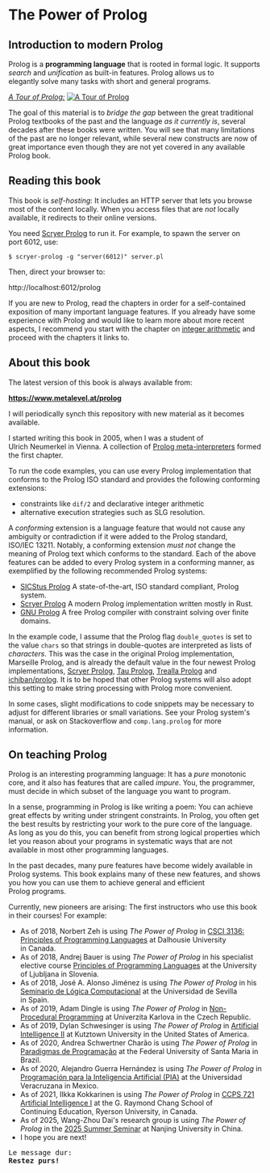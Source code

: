 # The Power of Prolog

## Introduction to modern Prolog

Prolog is a **programming language** that is rooted in
formal&nbsp;logic. It supports *search* and *unification*
as built-in features. Prolog allows us to elegantly&nbsp;solve
many&nbsp;tasks with short and general programs.

[*A Tour of Prolog:*](https://www.metalevel.at/prolog/videos/tour) [![A Tour of Prolog](prolog/videos/t_tour.png)](https://www.metalevel.at/prolog/videos/tour)

The goal of this material is to *bridge the&nbsp;gap* between the
great traditional Prolog textbooks of the&nbsp;past and the language
*as it currently is*, several decades after these books
were&nbsp;written. You will see that many limitations of the past are
no longer relevant, while several new constructs are now of great
importance even though they are not yet covered in any available
Prolog&nbsp;book.

## Reading this book

This book is *self-hosting*: It includes an HTTP&nbsp;server that lets
you browse most of the content locally. When you access files that are
*not* locally available, it redirects to their online&nbsp;versions.

You need [Scryer&nbsp;Prolog](https://github.com/mthom/scryer-prolog)
to run it. For example, to spawn the server on port&nbsp;6012, use:

    $ scryer-prolog -g "server(6012)" server.pl

Then, direct your browser to:

   http://localhost:6012/prolog

If you are new to Prolog, read the chapters in&nbsp;order for a
self-contained exposition of many important language features. If you
already have some experience with Prolog and would like to learn more
about more recent aspects, I recommend you start with the chapter on
[integer&nbsp;arithmetic](https://www.metalevel.at/prolog/clpz) and
proceed with the chapters it links&nbsp;to.

## About this book

The latest version of this book is always available from:

**https://www.metalevel.at/prolog**

I will periodically synch this repository with new material as it
becomes available.

I started writing this book in 2005, when I was a student of
Ulrich&nbsp;Neumerkel in Vienna. A collection of
[Prolog&nbsp;meta-interpreters](https://www.metalevel.at/acomip/)
formed the first chapter.

To run the code examples, you can use every Prolog implementation that
conforms to the Prolog ISO&nbsp;standard and provides the following
conforming extensions:

- constraints like `dif/2` and declarative integer arithmetic
- alternative execution strategies such as SLG&nbsp;resolution.

A *conforming* extension is a language feature that would not cause
any ambiguity or contradiction if it were added to the Prolog
standard, ISO/IEC&nbsp;13211. Notably, a conforming extension
*must&nbsp;not* change the meaning of Prolog text which conforms to
the standard. Each of the above features can be added to every
Prolog&nbsp;system in a conforming manner, as exemplified by the
following recommended Prolog&nbsp;systems:

- [SICStus Prolog](https://sicstus.sics.se/)
  A state-of-the-art, ISO standard compliant, Prolog system.
- [Scryer Prolog](https://www.scryer.pl)
  A modern Prolog implementation written mostly in Rust.
- [GNU Prolog](http://www.gprolog.org/)
  A free Prolog compiler with constraint solving over finite domains.

In the example code, I assume that the Prolog flag `double_quotes` is
set to the value&nbsp;`chars` so that strings in double-quotes are
interpreted as lists of *characters*. This was the case in the
original Prolog implementation, Marseille Prolog, and is already the
default value in the four newest Prolog implementations,
[Scryer&nbsp;Prolog](https://github.com/mthom/scryer-prolog),
[Tau&nbsp;Prolog](https://github.com/tau-prolog/tau-prolog),
[Trealla&nbsp;Prolog](https://github.com/trealla-prolog/trealla) and
[ichiban/prolog](https://github.com/ichiban/prolog). It is to be hoped
that other Prolog&nbsp;systems will also adopt this setting to make
string&nbsp;processing with Prolog more convenient.

In some cases, slight modifications to code snippets may be necessary
to adjust for different libraries or small variations. See your Prolog
system's manual, or ask on&nbsp;Stackoverflow and `comp.lang.prolog`
for more information.

## On teaching Prolog

Prolog is an interesting programming language: It has a *pure*
monotonic core, and it also has features that are
called&nbsp;*impure*. You, the programmer, must decide in which subset
of the language you want to program.

In a sense, programming in Prolog is like writing a&nbsp;poem: You can
achieve great effects by writing under stringent constraints.
In&nbsp;Prolog, you often get the best results by restricting
your&nbsp;work to the pure&nbsp;core of the&nbsp;language. As long as
you do this, you can benefit from strong logical properties which let
you reason about your programs in systematic ways that are not
available in most other programming&nbsp;languages.

In the past decades, many pure features have become widely available
in Prolog&nbsp;systems. This book explains many of these new features,
and shows you how you can use them to achieve general and efficient
Prolog&nbsp;programs.

Currently, new pioneers are arising: The first instructors who use
this&nbsp;book in their&nbsp;courses! For example:

- As of 2018, Norbert Zeh is using *The Power of Prolog* in
  [CSCI&nbsp;3136: Principles of Programming
  Languages](https://web.cs.dal.ca/~nzeh/Teaching/3136/index.html) at
  Dalhousie&nbsp;University in&nbsp;Canada.
- As of 2018, Andrej Bauer is using *The Power of Prolog* in his
  specialist elective course [Principles of Programming
  Languages](https://ucilnica.fri.uni-lj.si/course/view.php?id=67) at
  the University of Ljubljana in&nbsp;Slovenia.
- As of 2018, José A. Alonso Jiménez is using *The Power of Prolog* in
  his [Seminario de Lógica
  Computacional](https://www.glc.us.es/~jalonso/SLC2018/index.php/Documentaci%C3%B3n)
  at the Universidad de Sevilla in&nbsp;Spain.
- As of 2019, Adam Dingle is using *The Power of Prolog* in
  [Non-Procedural
  Programming](https://ksvi.mff.cuni.cz/~dingle/2019/npp/npp.html) at
  Univerzita&nbsp;Karlova in the Czech&nbsp;Republic.
- As of 2019, Dylan Schwesinger is using *The Power of Prolog* in
  [Artificial
  Intelligence&nbsp;II](http://csitrd.kutztown.edu/~schwesin/spring19/csc548/index.html)
  at Kutztown&nbsp;University in the United States of America.
- As of 2020, Andrea Schwertner Charão is using *The Power of Prolog* in
  [Paradigmas de Programação](https://github.com/AndreaInfUFSM/elc117-2020a/)
  at the Federal University of Santa Maria in Brazil.
- As of 2020, Alejandro Guerra Hernández is using *The Power of
  Prolog* in [Programación para la Inteligencia
  Artificial&nbsp;(PIA)](https://www.uv.mx/personal/aguerra/pia/) at
  the Universidad Veracruzana in Mexico.
- As of 2021, Ilkka Kokkarinen is using *The Power of Prolog* in
  [CCPS&nbsp;721 Artificial
  Intelligence&nbsp;I](https://github.com/ikokkari/AI) at the G.
  Raymond&nbsp;Chang School of Continuing&nbsp;Education,
  Ryerson&nbsp;University, in Canada.
- As of 2025, Wang-Zhou Dai's research group is using
  *The Power of Prolog* in the [2025&nbsp;Summer&nbsp;Seminar](https://xinshuangz.github.io/2025_logic_program/)
  at Nanjing&nbsp;University in&nbsp;China.
- I hope you are next!

<pre>
Le message dur:
<b>Restez purs!</b>
</pre>
